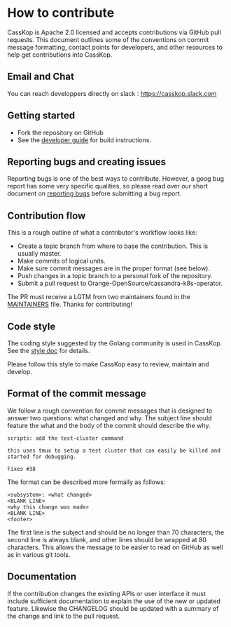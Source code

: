 # How to contribute

CassKop is Apache 2.0 licensed and accepts contributions via GitHub pull requests. This document outlines some of the
conventions on commit message formatting, contact points for developers, and other resources to help get contributions
into CassKop.

## Email and Chat

You can reach developpers directly on slack : https://casskop.slack.com

## Getting started

- Fork the repository on GitHub
- See the [developer guide](documentations/development.md) for build instructions.

## Reporting bugs and creating issues

Reporting bugs is one of the best ways to contribute. However, a goog bug report has some very specific qualities, so
please read over our short document on [reporting bugs](documentation/reporting_bugs.md) before submitting a bug report.


## Contribution flow

This is a rough outline of what a contributor's workflow looks like:
- Create a topic branch from where to base the contribution. This is usually master.
- Make commits of logical units.
- Make sure commit messages are in the proper format (see below).
- Push changes in a topic branch to a personal fork of the repository.
- Submit a pull request to Orange-OpenSource/cassandra-k8s-operator.

The PR must receive a LGTM from two maintainers found in the [MAINTAINERS](MAINTAINERS) file.
Thanks for contributing!

## Code style

The coding style suggested by the Golang community is used in CassKop. See the [style
doc](https://github.com/golang/go/wiki/CodeReviewComments) for details.

Please follow this style to make CassKop easy to review, maintain and develop.

## Format of the commit message

We follow a rough convention for commit messages that is designed to answer two questions: what changed and why. The
subject line should feature the what and the body of the commit should describe the why.

```
scripts: add the test-cluster command

this uses tmux to setup a test cluster that can easily be killed and started for debugging.

Fixes #38
```

The format can be described more formally as follows:

```
<subsystem>: <what changed>
<BLANK LINE>
<why this change was made>
<BLANK LINE>
<footer>
```

The first line is the subject and should be no longer than 70 characters, the second line is always blank, and other
lines should be wrapped at 80 characters. This allows the message to be easier to read on GitHub as well as in various
git tools.


## Documentation

If the contribution changes the existing APIs or user interface it must include sufficient documentation to explain the
use of the new or updated feature. Likewise the CHANGELOG should be updated with a summary of the change and link to the
pull request.


